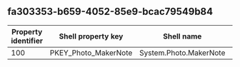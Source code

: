 ## fa303353-b659-4052-85e9-bcac79549b84

Property identifier | Shell property key | Shell name | Alias
--- | --- | --- | ---
100 | PKEY_Photo_MakerNote | System.Photo.MakerNote | 

